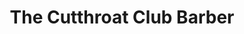 ---
title: "The Cutthroat Club Barber"
url: /wexford/the-cutthroat-club-barber/
shop: hairdresser
---